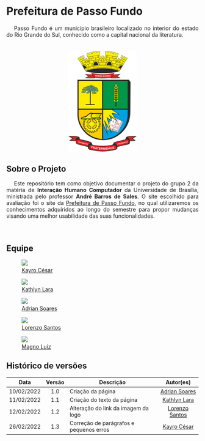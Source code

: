 # Prefeitura de Passo Fundo
<div style="text-indent: 20px; text-align: justify"> Passo Fundo é um município brasileiro  localizado no interior do estado do Rio Grande do Sul, conhecido como a capital nacional da literatura.

</div>
<br>
<br>
<div align="center">

  <img src="https://raw.githubusercontent.com/Interacao-Humano-Computador/2021.2-Prefeitura-de-Passo-Fundo/main/assets/img/logo-maior-passo-fundo.png" width="180" >
  
</div>

## Sobre o Projeto
<div style="text-indent: 20px; text-align: justify"> Este repositório tem como objetivo documentar o projeto do grupo 2 da matéria de <b>Interação Humano Computador</b> da Universidade de Brasília, ministrada pelo professor <b>André Barros de Sales</b>. O site escolhido para avaliação foi o site da <a href="http://www.pmpf.rs.gov.br/">Prefeitura de Passo Fundo</a>, no qual utilizaremos os conhecimentos adquiridos ao longo do semestre para propor mudanças visando uma melhor usabilidade das suas funcionalidades.
</div>

<br>
<br>


## Equipe

<div class="container">
	<div class="row">
        <div class="col-4">
            <figure class="figure">
                <a href="https://github.com/kayrocesar"><img class="figure-img img-fluid img-thumbnail rounded-circle" src="https://avatars.githubusercontent.com/u/39713656?v=4"><figcaption class="figure-caption text-center"> Kayro César</figcaption></a>
            </figure>
		</div>
		<div class="col-4">
            <figure class="figure">
                <a href="https://github.com/klmurussi">
                    <img class="figure-img img-fluid img-thumbnail rounded-circle" src="https://avatars.githubusercontent.com/u/52364259?v=4">
                    <figcaption class="figure-caption text-center"> Kathlyn Lara </figcaption>
                </a>
            </figure>
		</div>
		<div class="col-4">
            <figure class="figure">
			    <a href="https://github.com/SwampTG">
                    <img class="figure-img img-fluid img-thumbnail rounded-circle" src="https://avatars.githubusercontent.com/u/66492055?v=4">
                    <figcaption class="figure-caption text-center">  Adrian Soares </figcaption>
                </a>
            </figure>
		</div>
	</div>
	<div class="row justify-content-center">
		<div class="col-4">
            <figure class="figure">
			    <a href="https://github.com/lorenzo7377"><img src="https://avatars.githubusercontent.com/u/54644579?v=4" class="figure-img img-fluid img-thumbnail rounded-circle"><figcaption class="figure-caption text-center"> Lorenzo Santos  </figcaption></a>
            </figure>
		</div>
		<div class="col-4">
            <figure class="figure">
			    <a href="https://github.com/magnluiz"><img class="figure-img img-fluid img-thumbnail rounded-circle" src="https://avatars.githubusercontent.com/u/55704216?v=4"><figcaption class="figure-caption text-center"> Magno Luiz </figcaption></a>
            </figure>
		</div>
	</div>
</div>

## Histórico de versões

 | **Data**   | **Versão** | **Descrição**                            |                **Autor(es)**                 |
 | ---------- | :--------: | ---------------------------------------- | :------------------------------------------: |
 | 10/02/2022 |    1.0     | Criação da página            |         [Adrian Soares](https://github.com/SwampTG)       |
 | 11/02/2022 |    1.1     | Criação do texto da página|    [Kathlyn Lara](https://github.com/klmurussi)   |
 | 12/02/2022 |    1.2     | Alteração do link da imagem da logo |    [Lorenzo Santos](https://github.com/lorenzo7377)    |
 | 26/02/2022 |    1.3     | Correção de parágrafos e pequenos erros|    [Kayro César](https://github.com/kayrocesar)    |

